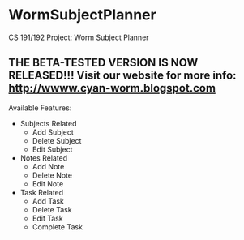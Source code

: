 WormSubjectPlanner
==================

CS 191/192 Project: Worm Subject Planner

THE BETA-TESTED VERSION IS NOW RELEASED!!!
Visit our website for more info: http://wwww.cyan-worm.blogspot.com
--------------

Available Features:
- Subjects Related
	- Add Subject
	- Delete Subject
	- Edit Subject
- Notes Related
	- Add Note
	- Delete Note
	- Edit Note
- Task Related
	- Add Task
	- Delete Task
	- Edit Task
	- Complete Task